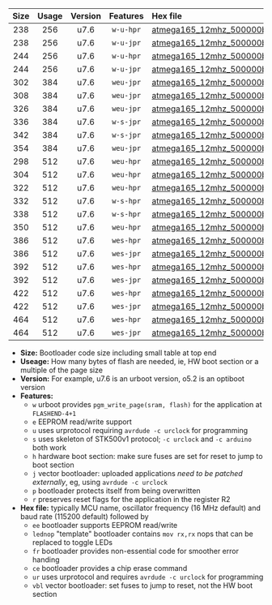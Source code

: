 |Size|Usage|Version|Features|Hex file|
|:-:|:-:|:-:|:-:|:--|
|238|256|u7.6|`w-u-hpr`|[atmega165_12mhz_500000bps_ur.hex](https://raw.githubusercontent.com/stefanrueger/urboot/main/atmega165_12mhz_500000bps_ur.hex)|
|238|256|u7.6|`w-u-jpr`|[atmega165_12mhz_500000bps_ur_vbl.hex](https://raw.githubusercontent.com/stefanrueger/urboot/main/atmega165_12mhz_500000bps_ur_vbl.hex)|
|244|256|u7.6|`w-u-hpr`|[atmega165_12mhz_500000bps_lednop_ur.hex](https://raw.githubusercontent.com/stefanrueger/urboot/main/atmega165_12mhz_500000bps_lednop_ur.hex)|
|244|256|u7.6|`w-u-jpr`|[atmega165_12mhz_500000bps_lednop_ur_vbl.hex](https://raw.githubusercontent.com/stefanrueger/urboot/main/atmega165_12mhz_500000bps_lednop_ur_vbl.hex)|
|302|384|u7.6|`weu-jpr`|[atmega165_12mhz_500000bps_ee_ur_vbl.hex](https://raw.githubusercontent.com/stefanrueger/urboot/main/atmega165_12mhz_500000bps_ee_ur_vbl.hex)|
|308|384|u7.6|`weu-jpr`|[atmega165_12mhz_500000bps_ee_lednop_ur_vbl.hex](https://raw.githubusercontent.com/stefanrueger/urboot/main/atmega165_12mhz_500000bps_ee_lednop_ur_vbl.hex)|
|326|384|u7.6|`weu-jpr`|[atmega165_12mhz_500000bps_ee_lednop_fr_ur_vbl.hex](https://raw.githubusercontent.com/stefanrueger/urboot/main/atmega165_12mhz_500000bps_ee_lednop_fr_ur_vbl.hex)|
|336|384|u7.6|`w-s-jpr`|[atmega165_12mhz_500000bps_vbl.hex](https://raw.githubusercontent.com/stefanrueger/urboot/main/atmega165_12mhz_500000bps_vbl.hex)|
|342|384|u7.6|`w-s-jpr`|[atmega165_12mhz_500000bps_lednop_vbl.hex](https://raw.githubusercontent.com/stefanrueger/urboot/main/atmega165_12mhz_500000bps_lednop_vbl.hex)|
|354|384|u7.6|`weu-jpr`|[atmega165_12mhz_500000bps_ee_lednop_fr_ce_ur_vbl.hex](https://raw.githubusercontent.com/stefanrueger/urboot/main/atmega165_12mhz_500000bps_ee_lednop_fr_ce_ur_vbl.hex)|
|298|512|u7.6|`weu-hpr`|[atmega165_12mhz_500000bps_ee_ur.hex](https://raw.githubusercontent.com/stefanrueger/urboot/main/atmega165_12mhz_500000bps_ee_ur.hex)|
|304|512|u7.6|`weu-hpr`|[atmega165_12mhz_500000bps_ee_lednop_ur.hex](https://raw.githubusercontent.com/stefanrueger/urboot/main/atmega165_12mhz_500000bps_ee_lednop_ur.hex)|
|322|512|u7.6|`weu-hpr`|[atmega165_12mhz_500000bps_ee_lednop_fr_ur.hex](https://raw.githubusercontent.com/stefanrueger/urboot/main/atmega165_12mhz_500000bps_ee_lednop_fr_ur.hex)|
|332|512|u7.6|`w-s-hpr`|[atmega165_12mhz_500000bps.hex](https://raw.githubusercontent.com/stefanrueger/urboot/main/atmega165_12mhz_500000bps.hex)|
|338|512|u7.6|`w-s-hpr`|[atmega165_12mhz_500000bps_lednop.hex](https://raw.githubusercontent.com/stefanrueger/urboot/main/atmega165_12mhz_500000bps_lednop.hex)|
|350|512|u7.6|`weu-hpr`|[atmega165_12mhz_500000bps_ee_lednop_fr_ce_ur.hex](https://raw.githubusercontent.com/stefanrueger/urboot/main/atmega165_12mhz_500000bps_ee_lednop_fr_ce_ur.hex)|
|386|512|u7.6|`wes-hpr`|[atmega165_12mhz_500000bps_ee.hex](https://raw.githubusercontent.com/stefanrueger/urboot/main/atmega165_12mhz_500000bps_ee.hex)|
|386|512|u7.6|`wes-jpr`|[atmega165_12mhz_500000bps_ee_vbl.hex](https://raw.githubusercontent.com/stefanrueger/urboot/main/atmega165_12mhz_500000bps_ee_vbl.hex)|
|392|512|u7.6|`wes-hpr`|[atmega165_12mhz_500000bps_ee_lednop.hex](https://raw.githubusercontent.com/stefanrueger/urboot/main/atmega165_12mhz_500000bps_ee_lednop.hex)|
|392|512|u7.6|`wes-jpr`|[atmega165_12mhz_500000bps_ee_lednop_vbl.hex](https://raw.githubusercontent.com/stefanrueger/urboot/main/atmega165_12mhz_500000bps_ee_lednop_vbl.hex)|
|422|512|u7.6|`wes-hpr`|[atmega165_12mhz_500000bps_ee_lednop_fr.hex](https://raw.githubusercontent.com/stefanrueger/urboot/main/atmega165_12mhz_500000bps_ee_lednop_fr.hex)|
|422|512|u7.6|`wes-jpr`|[atmega165_12mhz_500000bps_ee_lednop_fr_vbl.hex](https://raw.githubusercontent.com/stefanrueger/urboot/main/atmega165_12mhz_500000bps_ee_lednop_fr_vbl.hex)|
|464|512|u7.6|`wes-hpr`|[atmega165_12mhz_500000bps_ee_lednop_fr_ce.hex](https://raw.githubusercontent.com/stefanrueger/urboot/main/atmega165_12mhz_500000bps_ee_lednop_fr_ce.hex)|
|464|512|u7.6|`wes-jpr`|[atmega165_12mhz_500000bps_ee_lednop_fr_ce_vbl.hex](https://raw.githubusercontent.com/stefanrueger/urboot/main/atmega165_12mhz_500000bps_ee_lednop_fr_ce_vbl.hex)|

- **Size:** Bootloader code size including small table at top end
- **Useage:** How many bytes of flash are needed, ie, HW boot section or a multiple of the page size
- **Version:** For example, u7.6 is an urboot version, o5.2 is an optiboot version
- **Features:**
  + `w` urboot provides `pgm_write_page(sram, flash)` for the application at `FLASHEND-4+1`
  + `e` EEPROM read/write support
  + `u` uses urprotocol requiring `avrdude -c urclock` for programming
  + `s` uses skeleton of STK500v1 protocol; `-c urclock` and `-c arduino` both work
  + `h` hardware boot section: make sure fuses are set for reset to jump to boot section
  + `j` vector bootloader: uploaded applications *need to be patched externally*, eg, using `avrdude -c urclock`
  + `p` bootloader protects itself from being overwritten
  + `r` preserves reset flags for the application in the register R2
- **Hex file:** typically MCU name, oscillator frequency (16 MHz default) and baud rate (115200 default) followed by
  + `ee` bootloader supports EEPROM read/write
  + `lednop` "template" bootloader contains `mov rx,rx` nops that can be replaced to toggle LEDs
  + `fr` bootloader provides non-essential code for smoother error handing
  + `ce` bootloader provides a chip erase command
  + `ur` uses urprotocol and requires `avrdude -c urclock` for programming
  + `vbl` vector bootloader: set fuses to jump to reset, not the HW boot section
